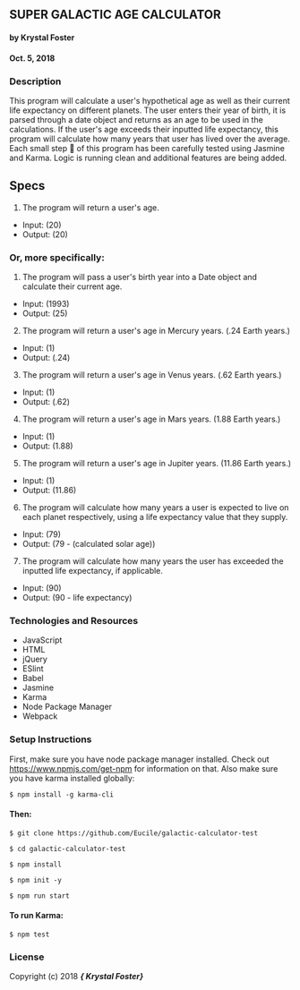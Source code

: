 ## SUPER GALACTIC AGE CALCULATOR

#### by Krystal Foster
#### Oct. 5, 2018

### Description

This program will calculate a user's hypothetical age as well as their current life expectancy on different planets. The user enters their year of birth, it is parsed through a date object and returns as an age to be used in the calculations. If the user's age exceeds their inputted life expectancy, this program will calculate how many years that user has lived over the average. Each small step :full_moon_with_face: of this program has been carefully tested using Jasmine and Karma. Logic is running clean and additional features are being added.    


## Specs

1. The program will return a user's age.
  * Input: (20)
  * Output: (20)

### Or, more specifically:

1. The program will pass a user's birth year into a Date object and calculate their current age.
  * Input: (1993)
  * Output: (25)

2. The program will return a user's age in Mercury years. (.24 Earth years.)
  * Input: (1)
  * Output: (.24)

3. The program will return a user's age in Venus years. (.62 Earth years.)
  * Input: (1)
  * Output: (.62)

4. The program will return a user's age in Mars years. (1.88 Earth years.)
  * Input: (1)
  * Output: (1.88)

5. The program will return a user's age in Jupiter years. (11.86 Earth years.)
  * Input: (1)
  * Output: (11.86)

6. The program will calculate how many years a user is expected to live on each planet respectively, using a life expectancy value that they supply.
  * Input: (79)
  * Output: (79 - (calculated solar age))

7. The program will calculate how many years the user has exceeded the inputted life expectancy, if applicable.
  * Input: (90)
  * Output: (90 - life expectancy)



### Technologies and Resources

* JavaScript
* HTML
* jQuery
* ESlint
* Babel
* Jasmine
* Karma
* Node Package Manager
* Webpack


### Setup Instructions

First, make sure you have node package manager installed. Check out https://www.npmjs.com/get-npm for information on that. Also make sure you have karma installed globally:

`$ npm install -g karma-cli`

#### Then:

`$ git clone https://github.com/Eucile/galactic-calculator-test`

`$ cd galactic-calculator-test`

`$ npm install`

`$ npm init -y`

`$ npm run start`


#### To run Karma:

`$ npm test`

### License

Copyright (c) 2018 **_{ Krystal Foster}_**
